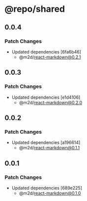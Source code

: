 # @repo/shared

## 0.0.4

### Patch Changes

- Updated dependencies [6fa6b46]
  - @m2d/react-markdown@0.2.1

## 0.0.3

### Patch Changes

- Updated dependencies [e1d4106]
  - @m2d/react-markdown@0.2.0

## 0.0.2

### Patch Changes

- Updated dependencies [a196614]
  - @m2d/react-markdown@0.1.1

## 0.0.1

### Patch Changes

- Updated dependencies [689e225]
  - @m2d/react-markdown@0.1.0
